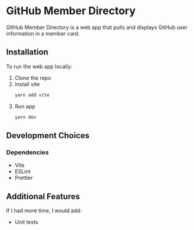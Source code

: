 # GitHub Member Directory

GitHub Member Directory is a web app that pulls and displays GitHub user information in a member card.

## Installation

To run the web app locally:

1. Clone the repo
2. Install vite
    ```bash
    yarn add vite
    ```
3. Run app
    ```bash
    yarn dev
    ```

## Development Choices

### Dependencies

* Vite
* ESLint
* Prettier

## Additional Features

If I had more time, I would add:

* Unit tests
